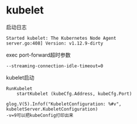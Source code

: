 # kubelet
启动日志
```
Started kubelet: The Kubernetes Node Agent
server.go:408] Version: v1.12.9-dirty
```

exec port-forward超时参数
```
--streaming-connection-idle-timeout=0
```

kubelet启动
```
RunKubelet
    startKubelet (kubeCfg.Address, kubeCfg.Port)

glog.V(5).Infof("KubeletConfiguration: %#v", kubeletServer.KubeletConfiguration)
-v=9可以把kubeConfig打印出来
```
